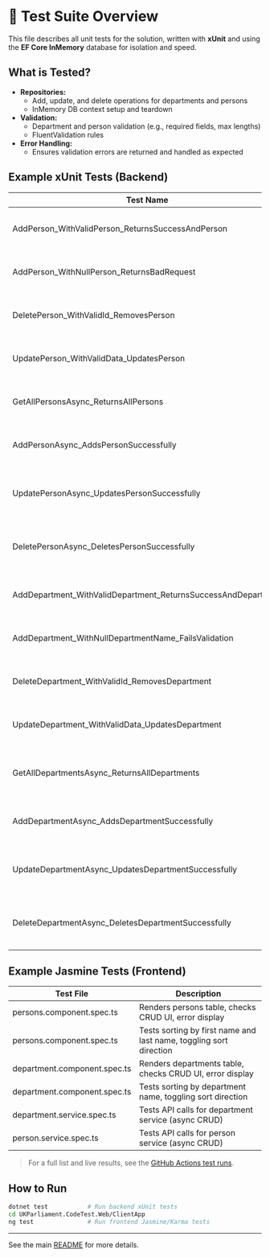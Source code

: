 # 🧪 Test Suite Overview

This file describes all unit tests for the solution, written with **xUnit** and using the **EF Core InMemory** database for isolation and speed.

## What is Tested?
- **Repositories:**
  - Add, update, and delete operations for departments and persons
  - InMemory DB context setup and teardown
- **Validation:**
  - Department and person validation (e.g., required fields, max lengths)
  - FluentValidation rules
- **Error Handling:**
  - Ensures validation errors are returned and handled as expected

## Example xUnit Tests (Backend)

| Test Name                                      | Description                                      |
|------------------------------------------------|--------------------------------------------------|
| AddPerson_WithValidPerson_ReturnsSuccessAndPerson | Adds a valid person and checks result            |
| AddPerson_WithNullPerson_ReturnsBadRequest     | Ensures null person returns BadRequest           |
| DeletePerson_WithValidId_RemovesPerson         | Deletes a person and checks removal              |
| UpdatePerson_WithValidData_UpdatesPerson       | Updates a person and checks new values           |
| GetAllPersonsAsync_ReturnsAllPersons           | Verifies async retrieval of all persons          |
| AddPersonAsync_AddsPersonSuccessfully          | Verifies async add method for person             |
| UpdatePersonAsync_UpdatesPersonSuccessfully    | Verifies async update method for person          |
| DeletePersonAsync_DeletesPersonSuccessfully    | Verifies async delete method for person          |
| AddDepartment_WithValidDepartment_ReturnsSuccessAndDepartment | Adds a valid department and checks result      |
| AddDepartment_WithNullDepartmentName_FailsValidation | Ensures null department name fails validation |
| DeleteDepartment_WithValidId_RemovesDepartment | Deletes a department and checks removal          |
| UpdateDepartment_WithValidData_UpdatesDepartment | Updates a department and checks new values      |
| GetAllDepartmentsAsync_ReturnsAllDepartments   | Verifies async retrieval of all departments      |
| AddDepartmentAsync_AddsDepartmentSuccessfully  | Verifies async add method for department         |
| UpdateDepartmentAsync_UpdatesDepartmentSuccessfully | Verifies async update method for department    |
| DeleteDepartmentAsync_DeletesDepartmentSuccessfully | Verifies async delete method for department    |

## Example Jasmine Tests (Frontend)

| Test File                        | Description                                      |
|----------------------------------|--------------------------------------------------|
| persons.component.spec.ts        | Renders persons table, checks CRUD UI, error display |
| persons.component.spec.ts        | Tests sorting by first name and last name, toggling sort direction |
| department.component.spec.ts     | Renders departments table, checks CRUD UI, error display |
| department.component.spec.ts     | Tests sorting by department name, toggling sort direction |
| department.service.spec.ts       | Tests API calls for department service (async CRUD) |
| person.service.spec.ts           | Tests API calls for person service (async CRUD)   |

> For a full list and live results, see the [GitHub Actions test runs](https://github.com/<OWNER>/<REPO>/actions).

## How to Run
```sh
dotnet test           # Run backend xUnit tests
cd UKParliament.CodeTest.Web/ClientApp
ng test               # Run frontend Jasmine/Karma tests
```

---

See the main [README](./README.md) for more details.
